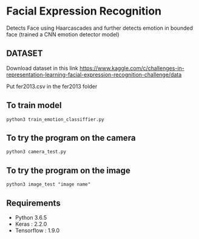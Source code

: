 # Facial Expression Recognition
Detects Face using Haarcascades and further detects emotion in bounded face (trained a CNN emotion detector model)

## DATASET
Download dataset in this link
https://www.kaggle.com/c/challenges-in-representation-learning-facial-expression-recognition-challenge/data

Put fer2013.csv in the fer2013 folder

## To train model 

```shell
python3 train_emotion_classiffier.py
```

## To try the program on the camera
```
python3 camera_test.py
```
## To try the program on the image
```
python3 image_test "image name"
```

## Requirements
- Python 3.6.5 
- Keras : 2.2.0
- Tensorflow : 1.9.0
